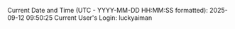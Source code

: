 Current Date and Time (UTC - YYYY-MM-DD HH:MM:SS formatted): 2025-09-12 09:50:25
Current User's Login: luckyaiman
